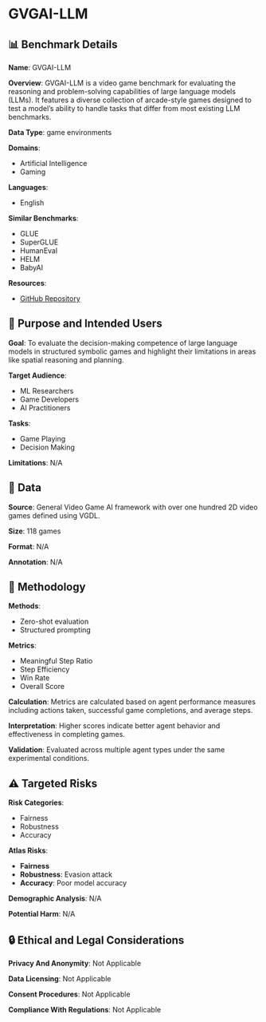 # GVGAI-LLM

## 📊 Benchmark Details

**Name**: GVGAI-LLM

**Overview**: GVGAI-LLM is a video game benchmark for evaluating the reasoning and problem-solving capabilities of large language models (LLMs). It features a diverse collection of arcade-style games designed to test a model’s ability to handle tasks that differ from most existing LLM benchmarks.

**Data Type**: game environments

**Domains**:
- Artificial Intelligence
- Gaming

**Languages**:
- English

**Similar Benchmarks**:
- GLUE
- SuperGLUE
- HumanEval
- HELM
- BabyAI

**Resources**:
- [GitHub Repository](https://github.com/doveliyuchen/GVGAI)

## 🎯 Purpose and Intended Users

**Goal**: To evaluate the decision-making competence of large language models in structured symbolic games and highlight their limitations in areas like spatial reasoning and planning.

**Target Audience**:
- ML Researchers
- Game Developers
- AI Practitioners

**Tasks**:
- Game Playing
- Decision Making

**Limitations**: N/A

## 💾 Data

**Source**: General Video Game AI framework with over one hundred 2D video games defined using VGDL.

**Size**: 118 games

**Format**: N/A

**Annotation**: N/A

## 🔬 Methodology

**Methods**:
- Zero-shot evaluation
- Structured prompting

**Metrics**:
- Meaningful Step Ratio
- Step Efficiency
- Win Rate
- Overall Score

**Calculation**: Metrics are calculated based on agent performance measures including actions taken, successful game completions, and average steps.

**Interpretation**: Higher scores indicate better agent behavior and effectiveness in completing games.

**Validation**: Evaluated across multiple agent types under the same experimental conditions.

## ⚠️ Targeted Risks

**Risk Categories**:
- Fairness
- Robustness
- Accuracy

**Atlas Risks**:
- **Fairness**
- **Robustness**: Evasion attack
- **Accuracy**: Poor model accuracy

**Demographic Analysis**: N/A

**Potential Harm**: N/A

## 🔒 Ethical and Legal Considerations

**Privacy And Anonymity**: Not Applicable

**Data Licensing**: Not Applicable

**Consent Procedures**: Not Applicable

**Compliance With Regulations**: Not Applicable
